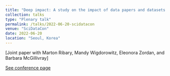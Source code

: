 ```yaml
---
title: "Deep impact: A study on the impact of data papers and datasets in the humanities and social sciences"
collection: talks
type: "Plenary talk"
permalink: /talks/2022-06-20-scidatacon
venue: "SciDataCon"
date: 2022-06-20
location: "Seoul, Korea"
---
```

[Joint paper with Marton Ribary, Mandy Wigdorowitz, Eleonora Zordan, and Barbara McGillivray]

[See conference page](https://codata.org/scidatacon-2022-programme-published/)